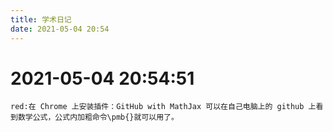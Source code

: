 ```yaml
---
title: 学术日记
date: 2021-05-04 20:54
---
```


# 2021-05-04 20:54:51
`red:在 Chrome 上安装插件：GitHub with MathJax 可以在自己电脑上的 github 上看到数学公式，公式内加粗命令\pmb{}就可以用了。`
